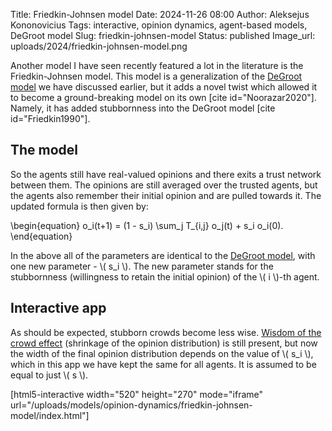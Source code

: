 Title: Friedkin-Johnsen model
Date: 2024-11-26 08:00
Author: Aleksejus Kononovicius
Tags: interactive, opinion dynamics, agent-based models, DeGroot model
Slug: friedkin-johnsen-model
Status: published
Image_url: uploads/2024/friedkin-johnsen-model.png

Another model I have seen recently featured a lot in the literature is the
Friedkin-Johnsen model. This model is a generalization of the [DeGroot
model]({filename}/articles/2024/degroot-model.md) we have discussed earlier,
but it adds a novel twist which allowed it to become a ground-breaking model
on its own [cite id="Noorazar2020"]. Namely, it has added stubbornness into
the DeGroot model [cite id="Friedkin1990"].
<!--more-->

## The model

So the agents still have real-valued opinions and there exits a trust
network between them. The opinions are still averaged over the trusted
agents, but the agents also remember their initial opinion and are pulled
towards it. The updated formula is then given by:

\begin{equation}
    o\_i(t+1) = (1 - s\_i) \sum\_j T\_{i,j} o\_j(t) + s\_i o\_i(0).
\end{equation}

In the above all of the parameters are identical to the [DeGroot
model]({filename}/articles/2024/degroot-model.md), with one new parameter -
\\\( s\_i \\\). The new parameter stands for the stubbornness (willingness
to retain the initial opinion) of the \\\( i \\\)-th agent.

## Interactive app

As should be expected, stubborn crowds become less wise. [Wisdom of the crowd
effect]({filename}/articles/2024/wisdom-of-crowd.md)
(shrinkage of the opinion distribution) is still present, but now the
width of the final opinion distribution depends on the value of \\\( s\_i
\\\), which in this app we have kept the same for all agents. It is assumed
to be equal to just \\\( s \\\).

[html5-interactive width="520" height="270" mode="iframe"
url="/uploads/models/opinion-dynamics/friedkin-johnsen-model/index.html"]
